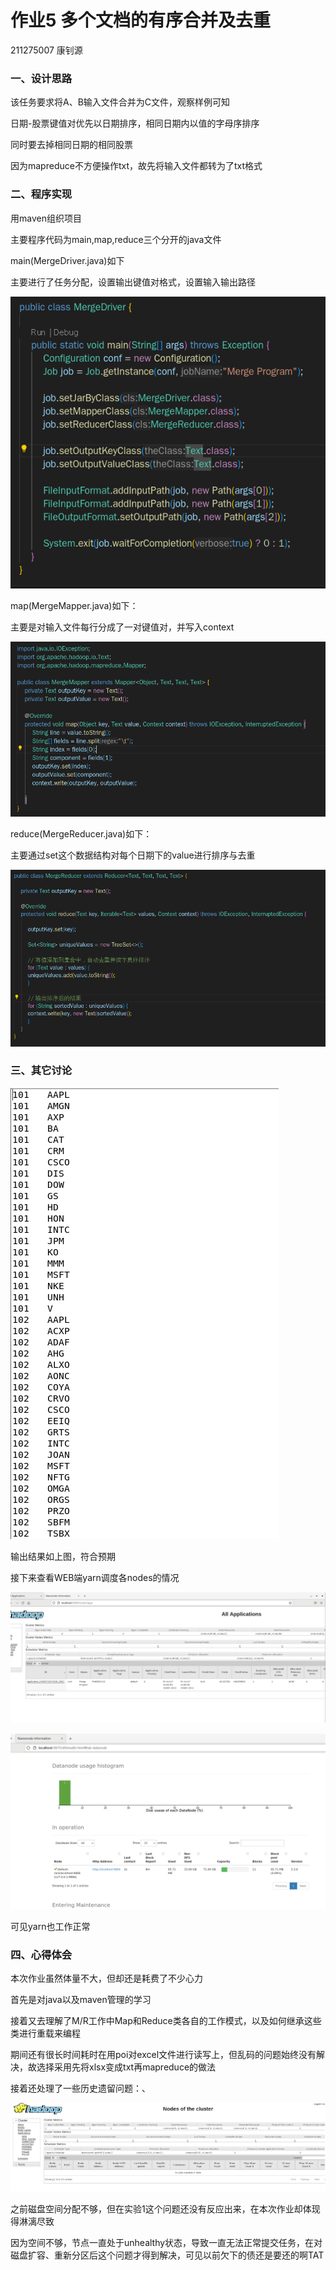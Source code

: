 # 作业5  多个文档的有序合并及去重

211275007  康钊源

### 一、设计思路

该任务要求将A、B输入文件合并为C文件，观察样例可知

日期-股票键值对优先以日期排序，相同日期内以值的字母序排序

同时要去掉相同日期的相同股票

因为mapreduce不方便操作txt，故先将输入文件都转为了txt格式

### 二、程序实现

用maven组织项目

主要程序代码为main,map,reduce三个分开的java文件

main(MergeDriver.java)如下

主要进行了任务分配，设置输出键值对格式，设置输入输出路径

![image-20231026225325455](https://github.com/kzy030509/homework5/blob/master/typora-user-images/image-20231026225325455.png)

map(MergeMapper.java)如下：

主要是对输入文件每行分成了一对键值对，并写入context

![image-20231026230634999](https://github.com/kzy030509/homework5/blob/master/typora-user-images/image-20231026230634999.png)

reduce(MergeReducer.java)如下：

主要通过set这个数据结构对每个日期下的value进行排序与去重

![image-20231026231843169](https://github.com/kzy030509/homework5/blob/master/typora-user-images/image-20231026231843169.png)

### 三、其它讨论

![image-20231026235001740](https://github.com/kzy030509/homework5/blob/master/typora-user-images/image-20231026235001740.png)

输出结果如上图，符合预期

接下来查看WEB端yarn调度各nodes的情况

![image-20231027100653400](https://github.com/kzy030509/homework5/blob/master/typora-user-images/image-20231027100653400.png)

![image-20231027100935083](https://github.com/kzy030509/homework5/blob/master/typora-user-images/image-20231027100935083.png)

可见yarn也工作正常

### 四、心得体会

本次作业虽然体量不大，但却还是耗费了不少心力

首先是对java以及maven管理的学习

接着又去理解了M/R工作中Map和Reduce类各自的工作模式，以及如何继承这些类进行重载来编程

期间还有很长时间耗时在用poi对excel文件进行读写上，但乱码的问题始终没有解决，故选择采用先将xlsx变成txt再mapreduce的做法

接着还处理了一些历史遗留问题：、

![image-20231027101308856](https://github.com/kzy030509/homework5/blob/master/typora-user-images/image-20231027101308856.png)

之前磁盘空间分配不够，但在实验1这个问题还没有反应出来，在本次作业却体现得淋漓尽致

因为空间不够，节点一直处于unhealthy状态，导致一直无法正常提交任务，在对磁盘扩容、重新分区后这个问题才得到解决，可见以前欠下的债还是要还的啊TAT